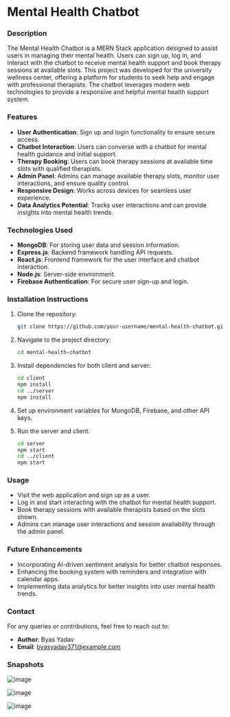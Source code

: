 
# Mental Health Chatbot

### Description
The Mental Health Chatbot is a MERN Stack application designed to assist users in managing their mental health. Users can sign up, log in, and interact with the chatbot to receive mental health support and book therapy sessions at available slots. This project was developed for the university wellness center, offering a platform for students to seek help and engage with professional therapists. The chatbot leverages modern web technologies to provide a responsive and helpful mental health support system.

### Features
- **User Authentication**: Sign up and login functionality to ensure secure access.
- **Chatbot Interaction**: Users can converse with a chatbot for mental health guidance and initial support.
- **Therapy Booking**: Users can book therapy sessions at available time slots with qualified therapists.
- **Admin Panel**: Admins can manage available therapy slots, monitor user interactions, and ensure quality control.
- **Responsive Design**: Works across devices for seamless user experience.
- **Data Analytics Potential**: Tracks user interactions and can provide insights into mental health trends.

### Technologies Used
- **MongoDB**: For storing user data and session information.
- **Express.js**: Backend framework handling API requests.
- **React.js**: Frontend framework for the user interface and chatbot interaction.
- **Node.js**: Server-side environment.
- **Firebase Authentication**: For secure user sign-up and login.

### Installation Instructions
1. Clone the repository:
    ```bash
    git clone https://github.com/your-username/mental-health-chatbot.git
    ```
2. Navigate to the project directory:
    ```bash
    cd mental-health-chatbot
    ```
3. Install dependencies for both client and server:
    ```bash
    cd client
    npm install
    cd ../server
    npm install
    ```
4. Set up environment variables for MongoDB, Firebase, and other API keys.

5. Run the server and client:
    ```bash
    cd server
    npm start
    cd ../client
    npm start
    ```

### Usage
- Visit the web application and sign up as a user.
- Log in and start interacting with the chatbot for mental health support.
- Book therapy sessions with available therapists based on the slots shown.
- Admins can manage user interactions and session availability through the admin panel.

### Future Enhancements
- Incorporating AI-driven sentiment analysis for better chatbot responses.
- Enhancing the booking system with reminders and integration with calendar apps.
- Implementing data analytics for better insights into user mental health trends.

### Contact
For any queries or contributions, feel free to reach out to:
- **Author**: Byas Yadav
- **Email**: byasyadav371@example.com

### Snapshots
![image](https://github.com/user-attachments/assets/dff3860f-7874-48d5-80f0-51de590c003a)

![image](https://github.com/user-attachments/assets/3465e21a-9722-4a53-ad5a-7a1c2b85487a)

![image](https://github.com/user-attachments/assets/3461eb17-e8bf-4331-8b64-94856f3fc718)



